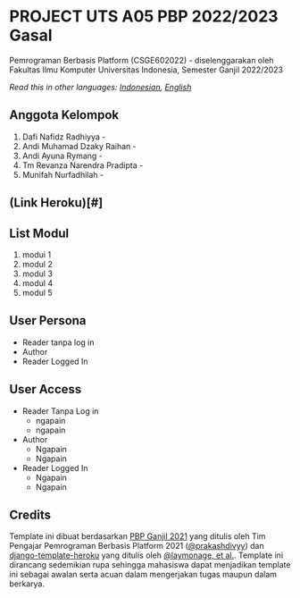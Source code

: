 # PROJECT UTS A05 PBP 2022/2023 Gasal

Pemrograman Berbasis Platform (CSGE602022) - diselenggarakan oleh Fakultas Ilmu Komputer Universitas Indonesia, Semester Ganjil 2022/2023

*Read this in other languages: [Indonesian](README.md), [English](README.en.md)*

## Anggota Kelompok
1. Dafi Nafidz Radhiyya - 
2. Andi Muhamad Dzaky Raihan - 
3. Andi Ayuna Rymang - 
4. Tm Revanza Narendra Pradipta - 
5. Munifah Nurfadhilah - 

## (Link Heroku)[#]
## List Modul
1. modui 1
2. modul 2
3. modul 3
4. modul 4
5. modul 5

## User Persona
* Reader tanpa log in
* Author
* Reader Logged In

## User Access
* Reader Tanpa Log in
   * ngapain
   * ngapain
* Author
   * Ngapain
   * Ngapain
* Reader Logged In
   * Ngapain
   * Ngapain

## Credits

Template ini dibuat berdasarkan [PBP Ganjil 2021](https://gitlab.com/PBP-2021/pbp-lab) yang ditulis oleh Tim Pengajar Pemrograman Berbasis Platform 2021 ([@prakashdivyy](https://gitlab.com/prakashdivyy)) dan [django-template-heroku](https://github.com/laymonage/django-template-heroku) yang ditulis oleh [@laymonage, et al.](https://github.com/laymonage). Template ini dirancang sedemikian rupa sehingga mahasiswa dapat menjadikan template ini sebagai awalan serta acuan dalam mengerjakan tugas maupun dalam berkarya.
